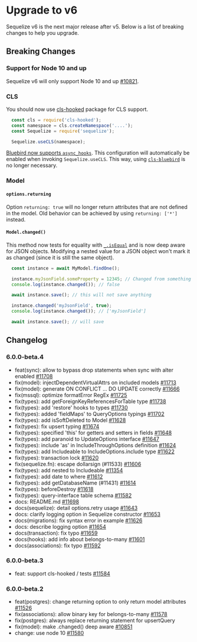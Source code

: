 # Upgrade to v6

Sequelize v6 is the next major release after v5. Below is a list of breaking changes to help you upgrade.

## Breaking Changes

### Support for Node 10 and up

Sequelize v6 will only support Node 10 and up [#10821](https://github.com/sequelize/sequelize/issues/10821).

### CLS

You should now use [cls-hooked](https://github.com/Jeff-Lewis/cls-hooked) package for CLS support.

```js
  const cls = require('cls-hooked');
  const namespace = cls.createNamespace('....');
  const Sequelize = require('sequelize');

  Sequelize.useCLS(namespace);
```

[Bluebird now supports `async_hooks`](https://github.com/petkaantonov/bluebird/issues/1403). This configuration will automatically be enabled when invoking `Sequelize.useCLS`. This way, using [`cls-bluebird`](https://www.npmjs.com/package/cls-bluebird) is no longer necessary.

### Model

#### `options.returning`

Option `returning: true` will no longer return attributes that are not defined in the model. Old behavior can be achieved by using `returning: ['*']` instead.

#### `Model.changed()`

This method now tests for equality with [`_.isEqual`](https://lodash.com/docs/4.17.15#isEqual) and is now deep aware for JSON objects. Modifying a nested value for a JSON object won't mark it as changed (since it is still the same object).

```js
  const instance = await MyModel.findOne();

  instance.myJsonField.someProperty = 12345; // Changed from something else to 12345
  console.log(instance.changed()); // false

  await instance.save(); // this will not save anything

  instance.changed('myJsonField', true);
  console.log(instance.changed()); // ['myJsonField']

  await instance.save(); // will save
```

## Changelog

### 6.0.0-beta.4

- feat(sync): allow to bypass drop statements when sync with alter enabled [#11708](https://github.com/sequelize/sequelize/pull/11708)
- fix(model): injectDependentVirtualAttrs on included models [#11713](https://github.com/sequelize/sequelize/pull/11713)
- fix(model): generate ON CONFLICT ... DO UPDATE correctly [#11666](https://github.com/sequelize/sequelize/pull/11666)
- fix(mssql): optimize formatError RegEx [#11725](https://github.com/sequelize/sequelize/pull/11725)
- fix(types): add getForeignKeyReferencesForTable type [#11738](https://github.com/sequelize/sequelize/pull/11738)
- fix(types): add 'restore' hooks to types [#11730](https://github.com/sequelize/sequelize/pull/11730)
- fix(types): added 'fieldMaps' to QueryOptions typings [#11702](https://github.com/sequelize/sequelize/pull/11702)
- fix(types): add isSoftDeleted to Model [#11628](https://github.com/sequelize/sequelize/pull/11628)
- fix(types): fix upsert typing [#11674](https://github.com/sequelize/sequelize/pull/11674)
- fix(types): specified 'this' for getters and setters in fields [#11648](https://github.com/sequelize/sequelize/pull/11648)
- fix(types): add paranoid to UpdateOptions interface [#11647](https://github.com/sequelize/sequelize/pull/11647)
- fix(types): include 'as' in IncludeThroughOptions definition [#11624](https://github.com/sequelize/sequelize/pull/11624)
- fix(types): add Includeable to IncludeOptions.include type [#11622](https://github.com/sequelize/sequelize/pull/11622)
- fix(types): transaction lock [#11620](https://github.com/sequelize/sequelize/pull/11620)
- fix(sequelize.fn): escape dollarsign (#11533) [#11606](https://github.com/sequelize/sequelize/pull/11606)
- fix(types): add nested to Includeable [#11354](https://github.com/sequelize/sequelize/pull/11354)
- fix(types): add date to where [#11612](https://github.com/sequelize/sequelize/pull/11612)
- fix(types): add getDatabaseName (#11431) [#11614](https://github.com/sequelize/sequelize/pull/11614)
- fix(types): beforeDestroy [#11618](https://github.com/sequelize/sequelize/pull/11618)
- fix(types): query-interface table schema [#11582](https://github.com/sequelize/sequelize/pull/11582)
- docs: README.md [#11698](https://github.com/sequelize/sequelize/pull/11698)
- docs(sequelize): detail options.retry usage [#11643](https://github.com/sequelize/sequelize/pull/11643)
- docs: clarify logging option in Sequelize constructor [#11653](https://github.com/sequelize/sequelize/pull/11653)
- docs(migrations): fix syntax error in example [#11626](https://github.com/sequelize/sequelize/pull/11626)
- docs: describe logging option [#11654](https://github.com/sequelize/sequelize/pull/11654)
- docs(transaction): fix typo [#11659](https://github.com/sequelize/sequelize/pull/11659)
- docs(hooks): add info about belongs-to-many [#11601](https://github.com/sequelize/sequelize/pull/11601)
- docs(associations): fix typo [#11592](https://github.com/sequelize/sequelize/pull/11592)

### 6.0.0-beta.3

- feat: support cls-hooked / tests [#11584](https://github.com/sequelize/sequelize/pull/11584)

### 6.0.0-beta.2

- feat(postgres): change returning option to only return model attributes [#11526](https://github.com/sequelize/sequelize/pull/11526)
- fix(associations): allow binary key for belongs-to-many [#11578](https://github.com/sequelize/sequelize/pull/11578)
- fix(postgres): always replace returning statement for upsertQuery
- fix(model): make .changed() deep aware [#10851](https://github.com/sequelize/sequelize/pull/10851)
- change: use node 10 [#11580](https://github.com/sequelize/sequelize/pull/11580)
